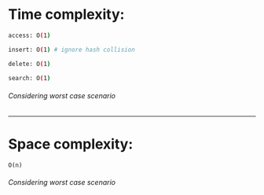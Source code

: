 # Time complexity:

```bash
access: O(1)

insert: O(1) # ignore hash collision

delete: O(1)

search: O(1)
```

###### Considering worst case scenario

---

# Space complexity:

```
O(n)
```

###### Considering worst case scenario
